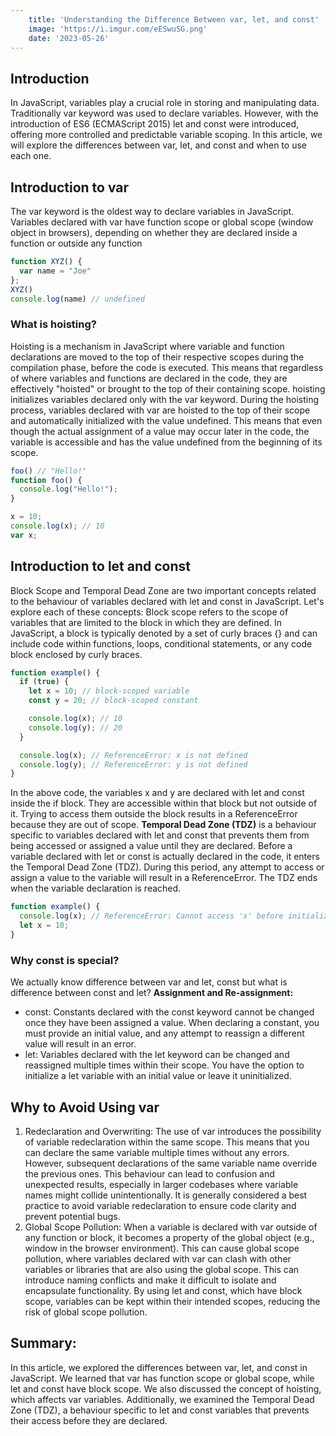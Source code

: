 ```yaml
---
    title: 'Understanding the Difference Between var, let, and const'
    image: 'https://i.imgur.com/eESwuSG.png'
    date: '2023-05-26'
---
```

## Introduction 
In JavaScript, variables play a crucial role in storing and manipulating data. Traditionally var keyword was used to declare variables. However, with the introduction of ES6 (ECMAScript 2015) let and const were introduced, offering more controlled and predictable variable scoping. In this article, we will explore the differences between var, let, and const and when to use each one.


## Introduction to var
The var keyword is the oldest way to declare variables in JavaScript. Variables declared with var have function scope or global scope (window object in browsers), depending on whether they are declared inside a function or outside any function
```js
function XYZ() { 
  var name = "Joe" 
}; 
XYZ() 
console.log(name) // undefined
```
### What is hoisting?
Hoisting is a mechanism in JavaScript where variable and function declarations are moved to the top of their respective scopes during the compilation phase, before the code is executed. This means that regardless of where variables and functions are declared in the code, they are effectively "hoisted" or brought to the top of their containing scope.
hoisting initializes variables declared only with the var keyword. During the hoisting process, variables declared with var are hoisted to the top of their scope and automatically initialized with the value undefined. This means that even though the actual assignment of a value may occur later in the code, the variable is accessible and has the value undefined from the beginning of its scope.
```js
foo() // "Hello!"
function foo() {
  console.log("Hello!");
}

x = 10;
console.log(x); // 10
var x;
```
## Introduction to let and const
Block Scope and Temporal Dead Zone are two important concepts related to the behaviour of variables declared with let and const in JavaScript. Let's explore each of these concepts:
Block scope refers to the scope of variables that are limited to the block in which they are defined. In JavaScript, a block is typically denoted by a set of curly braces {} and can include code within functions, loops, conditional statements, or any code block enclosed by curly braces.
```js
function example() {
  if (true) {
    let x = 10; // block-scoped variable
    const y = 20; // block-scoped constant

    console.log(x); // 10
    console.log(y); // 20
  }

  console.log(x); // ReferenceError: x is not defined
  console.log(y); // ReferenceError: y is not defined
}
```
In the above code, the variables x and y are declared with let and const inside the if block. They are accessible within that block but not outside of it. Trying to access them outside the block results in a ReferenceError because they are out of scope.
**Temporal Dead Zone (TDZ)** is a behaviour specific to variables declared with let and const that prevents them from being accessed or assigned a value until they are declared.
Before a variable declared with let or const is actually declared in the code, it enters the Temporal Dead Zone (TDZ). During this period, any attempt to access or assign a value to the variable will result in a ReferenceError. The TDZ ends when the variable declaration is reached.
```js
function example() {
  console.log(x); // ReferenceError: Cannot access 'x' before initialization
  let x = 10;
}
```
### Why const is special?
We actually know difference between var and let, const but what is difference between const and let?
**Assignment and Re-assignment:**
- const: Constants declared with the const keyword cannot be changed once they have been assigned a value. When declaring a constant, you must provide an initial value, and any attempt to reassign a different value will result in an error.
- let: Variables declared with the let keyword can be changed and reassigned multiple times within their scope. You have the option to initialize a let variable with an initial value or leave it uninitialized.
## Why to Avoid Using var
1. Redeclaration and Overwriting: The use of var introduces the possibility of variable redeclaration within the same scope. This means that you can declare the same variable multiple times without any errors. However, subsequent declarations of the same variable name override the previous ones. This behaviour can lead to confusion and unexpected results, especially in larger codebases where variable names might collide unintentionally. It is generally considered a best practice to avoid variable redeclaration to ensure code clarity and prevent potential bugs.
2. Global Scope Pollution: When a variable is declared with var outside of any function or block, it becomes a property of the global object (e.g., window in the browser environment). This can cause global scope pollution, where variables declared with var can clash with other variables or libraries that are also using the global scope. This can introduce naming conflicts and make it difficult to isolate and encapsulate functionality. By using let and const, which have block scope, variables can be kept within their intended scopes, reducing the risk of global scope pollution.
## Summary:
In this article, we explored the differences between var, let, and const in JavaScript. We learned that var has function scope or global scope, while let and const have block scope. We also discussed the concept of hoisting, which affects var variables. Additionally, we examined the Temporal Dead Zone (TDZ), a behaviour specific to let and const variables that prevents their access before they are declared.